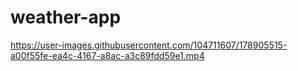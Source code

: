 # weather-app

https://user-images.githubusercontent.com/104711607/178905515-a00f55fe-ea4c-4167-a8ac-a3c89fdd59e1.mp4

